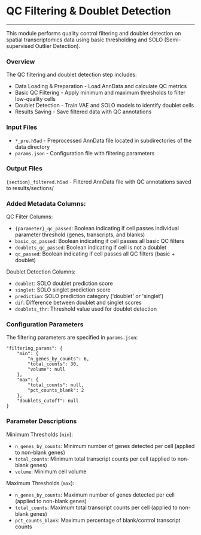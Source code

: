 # QC Filtering & Doublet Detection
---
This module performs quality control filtering and doublet detection on spatial transcriptomics data using basic thresholding and SOLO (Semi-supervised Outlier Detection).

### Overview
The QC filtering and doublet detection step includes:

- Data Loading & Preparation - Load AnnData and calculate QC metrics
- Basic QC Filtering - Apply minimum and maximum thresholds to filter low-quality cells
- Doublet Detection - Train VAE and SOLO models to identify doublet cells
- Results Saving - Save filtered data with QC annotations

### Input Files
- `*_pre.h5ad` - Preprocessed AnnData file located in subdirectories of the data directory
- `params.json` - Configuration file with filtering parameters

### Output Files
`{section}_filtered.h5ad` - Filtered AnnData file with QC annotations saved to results/sections/

### Added Metadata Columns:

QC Filter Columns:
- `{parameter}_qc_passed`: Boolean indicating if cell passes individual parameter threshold (genes, transcripts, and blanks)
- `basic_qc_passed`: Boolean indicating if cell passes all basic QC filters
- `doublets_qc_passed`: Boolean indicating if cell is not a doublet
- `qc_passed`: Boolean indicating if cell passes all QC filters (basic + doublet)

Doublet Detection Columns:
- `doublet`: SOLO doublet prediction score
- `singlet`: SOLO singlet prediction score
- `prediction`: SOLO prediction category ('doublet' or 'singlet')
- `dif`: Difference between doublet and singlet scores
- `doublets_thr`: Threshold value used for doublet detection
  
### Configuration Parameters
The filtering parameters are specified in `params.json`:

    "filtering_params": {
        "min": {
            "n_genes_by_counts": 6,
            "total_counts": 30,
            "volume": null
        },
        "max": {
            "total_counts": null,
            "pct_counts_blank": 2
        },
        "doublets_cutoff": null
    }

### Parameter Descriptions
Minimum Thresholds (`min`):

- `n_genes_by_counts`: Minimum number of genes detected per cell (applied to non-blank genes)
- `total_counts`: Minimum total transcript counts per cell (applied to non-blank genes)
- `volume`: Minimum cell volume

Maximum Thresholds (`max`):

- `n_genes_by_counts`: Maximum number of genes detected per cell (applied to non-blank genes)
- `total_counts`: Maximum total transcript counts per cell (applied to non-blank genes)
- `pct_counts_blank`: Maximum percentage of blank/control transcript counts



